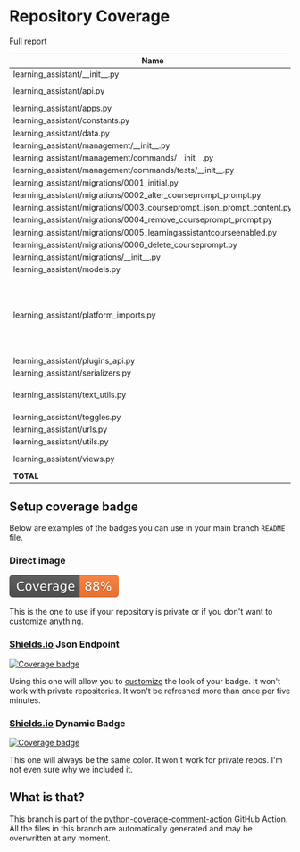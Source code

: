 # Repository Coverage

[Full report](https://htmlpreview.github.io/?https://github.com/edx/learning-assistant/blob/python-coverage-comment-action-data/htmlcov/index.html)

| Name                                                                        |    Stmts |     Miss |   Branch |   BrPart |   Cover |   Missing |
|---------------------------------------------------------------------------- | -------: | -------: | -------: | -------: | ------: | --------: |
| learning\_assistant/\_\_init\_\_.py                                         |        2 |        0 |        0 |        0 |    100% |           |
| learning\_assistant/api.py                                                  |       74 |        0 |       12 |        1 |     99% |  111->121 |
| learning\_assistant/apps.py                                                 |        4 |        0 |        0 |        0 |    100% |           |
| learning\_assistant/constants.py                                            |        5 |        0 |        0 |        0 |    100% |           |
| learning\_assistant/data.py                                                 |        6 |        0 |        0 |        0 |    100% |           |
| learning\_assistant/management/\_\_init\_\_.py                              |        0 |        0 |        0 |        0 |    100% |           |
| learning\_assistant/management/commands/\_\_init\_\_.py                     |        0 |        0 |        0 |        0 |    100% |           |
| learning\_assistant/management/commands/tests/\_\_init\_\_.py               |        0 |        0 |        0 |        0 |    100% |           |
| learning\_assistant/migrations/0001\_initial.py                             |        8 |        0 |        0 |        0 |    100% |           |
| learning\_assistant/migrations/0002\_alter\_courseprompt\_prompt.py         |        4 |        0 |        0 |        0 |    100% |           |
| learning\_assistant/migrations/0003\_courseprompt\_json\_prompt\_content.py |        4 |        0 |        0 |        0 |    100% |           |
| learning\_assistant/migrations/0004\_remove\_courseprompt\_prompt.py        |        4 |        0 |        0 |        0 |    100% |           |
| learning\_assistant/migrations/0005\_learningassistantcourseenabled.py      |        7 |        0 |        0 |        0 |    100% |           |
| learning\_assistant/migrations/0006\_delete\_courseprompt.py                |        4 |        0 |        0 |        0 |    100% |           |
| learning\_assistant/migrations/\_\_init\_\_.py                              |        0 |        0 |        0 |        0 |    100% |           |
| learning\_assistant/models.py                                               |        6 |        0 |        0 |        0 |    100% |           |
| learning\_assistant/platform\_imports.py                                    |       29 |       21 |        0 |        0 |     28% |12-19, 25-26, 32-33, 39-40, 46-47, 58-59, 70-71, 86-87 |
| learning\_assistant/plugins\_api.py                                         |       16 |        0 |        2 |        0 |    100% |           |
| learning\_assistant/serializers.py                                          |        9 |        0 |        2 |        0 |    100% |           |
| learning\_assistant/text\_utils.py                                          |       32 |        2 |        4 |        1 |     86% |42->exit, 47-48 |
| learning\_assistant/toggles.py                                              |       10 |       10 |        0 |        0 |      0% |      5-34 |
| learning\_assistant/urls.py                                                 |        5 |        0 |        0 |        0 |    100% |           |
| learning\_assistant/utils.py                                                |       54 |        0 |        6 |        0 |    100% |           |
| learning\_assistant/views.py                                                |       56 |        4 |        6 |        0 |     94% |20-21, 51-52 |
|                                                                   **TOTAL** |  **339** |   **37** |   **32** |    **2** | **89%** |           |


## Setup coverage badge

Below are examples of the badges you can use in your main branch `README` file.

### Direct image

[![Coverage badge](https://raw.githubusercontent.com/edx/learning-assistant/python-coverage-comment-action-data/badge.svg)](https://htmlpreview.github.io/?https://github.com/edx/learning-assistant/blob/python-coverage-comment-action-data/htmlcov/index.html)

This is the one to use if your repository is private or if you don't want to customize anything.

### [Shields.io](https://shields.io) Json Endpoint

[![Coverage badge](https://img.shields.io/endpoint?url=https://raw.githubusercontent.com/edx/learning-assistant/python-coverage-comment-action-data/endpoint.json)](https://htmlpreview.github.io/?https://github.com/edx/learning-assistant/blob/python-coverage-comment-action-data/htmlcov/index.html)

Using this one will allow you to [customize](https://shields.io/endpoint) the look of your badge.
It won't work with private repositories. It won't be refreshed more than once per five minutes.

### [Shields.io](https://shields.io) Dynamic Badge

[![Coverage badge](https://img.shields.io/badge/dynamic/json?color=brightgreen&label=coverage&query=%24.message&url=https%3A%2F%2Fraw.githubusercontent.com%2Fedx%2Flearning-assistant%2Fpython-coverage-comment-action-data%2Fendpoint.json)](https://htmlpreview.github.io/?https://github.com/edx/learning-assistant/blob/python-coverage-comment-action-data/htmlcov/index.html)

This one will always be the same color. It won't work for private repos. I'm not even sure why we included it.

## What is that?

This branch is part of the
[python-coverage-comment-action](https://github.com/marketplace/actions/python-coverage-comment)
GitHub Action. All the files in this branch are automatically generated and may be
overwritten at any moment.